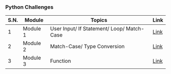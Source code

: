 ### Python Challenges

| S.N. | Module   | Topics                                     | Link              |
| ---- | -------- | ------------------------------------------ | ----------------- |
| 1    | Module 1 | User Input/ If Statement/ Loop/ Match-Case | [Link](module_1/) |
| 2    | Module 2 | Match-Case/ Type Conversion                | [Link](module_2/) |
| 3    | Module 3 | Function                                   | [Link](module_3/) |
